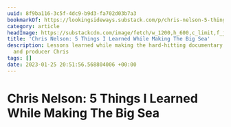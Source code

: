 ```yaml
---
uuid: 8f9ba116-3c5f-4dc9-b9d3-fa702d03b7a3
bookmarkOf: https://lookingsideways.substack.com/p/chris-nelson-5-things-i-learned-while
category: article
headImage: https://substackcdn.com/image/fetch/w_1200,h_600,c_limit,f_jpg,q_auto:good,fl_progressive:steep/https%3A%2F%2Fbucketeer-e05bbc84-baa3-437e-9518-adb32be77984.s3.amazonaws.com%2Fpublic%2Fimages%2F0e32063f-39a8-4792-8f89-38ae665b1537_1891x1261.jpeg
title: 'Chris Nelson: 5 Things I Learned While Making The Big Sea'
description: Lessons learned while making the hard-hitting documentary from writer
  and producer Chris
tags: []
date: 2023-01-25 20:51:56.568804006 +00:00
---
```

# Chris Nelson: 5 Things I Learned While Making The Big Sea

